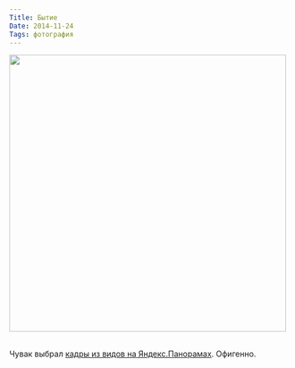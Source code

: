 ```yaml
---
Title: Бытие
Date: 2014-11-24
Tags: фотография
---
```


<div class="text"><img src="https://dl.dropboxusercontent.com/u/140528/site/yandex-street.jpg" width="495" /><br /><br />

Чувак выбрал <a href="http://calvertjournal.com/photography/show/3353/street-view-photography-russia-yandex-maps-panoramas-google">кадры из видов на Яндекс.Панорамах</a>. Офигенно.</div>